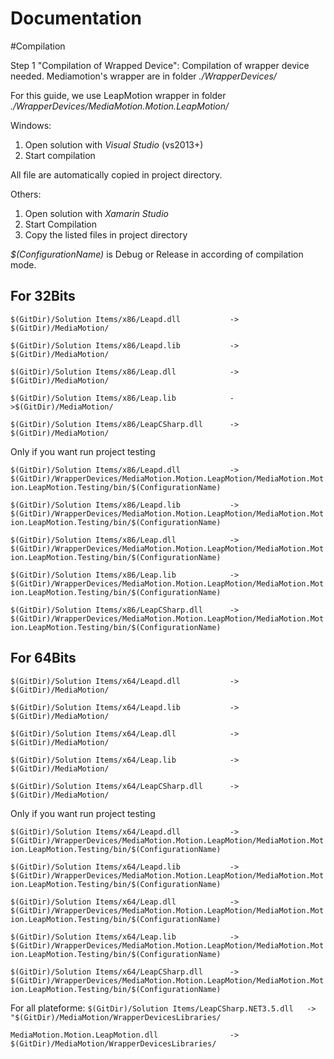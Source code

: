 Documentation
=============

#Compilation

Step 1 "Compilation of Wrapped Device":
Compilation of wrapper device needed.
Mediamotion's wrapper are in folder *./WrapperDevices/*

For this guide, we use LeapMotion wrapper in folder *./WrapperDevices/MediaMotion.Motion.LeapMotion/*

Windows:
1. Open solution with *Visual Studio* (vs2013+)
2. Start compilation

All file are automatically copied in project directory.

Others:
1. Open solution with *Xamarin Studio*
2. Start Compilation
3. Copy the listed files in project directory

*$(ConfigurationName)* is Debug or Release in according of compilation mode.

For 32Bits
------------
```$(GitDir)/Solution Items/x86/Leapd.dll			-> $(GitDir)/MediaMotion/```

```$(GitDir)/Solution Items/x86/Leapd.lib			-> $(GitDir)/MediaMotion/```

```$(GitDir)/Solution Items/x86/Leap.dll			-> $(GitDir)/MediaMotion/```

```$(GitDir)/Solution Items/x86/Leap.lib			->$(GitDir)/MediaMotion/```

```$(GitDir)/Solution Items/x86/LeapCSharp.dll		-> $(GitDir)/MediaMotion/```

Only if you want run project testing

```$(GitDir)/Solution Items/x86/Leapd.dll			-> $(GitDir)/WrapperDevices/MediaMotion.Motion.LeapMotion/MediaMotion.Motion.LeapMotion.Testing/bin/$(ConfigurationName)```

```$(GitDir)/Solution Items/x86/Leapd.lib			-> $(GitDir)/WrapperDevices/MediaMotion.Motion.LeapMotion/MediaMotion.Motion.LeapMotion.Testing/bin/$(ConfigurationName)```

```$(GitDir)/Solution Items/x86/Leap.dll			-> $(GitDir)/WrapperDevices/MediaMotion.Motion.LeapMotion/MediaMotion.Motion.LeapMotion.Testing/bin/$(ConfigurationName)```

```$(GitDir)/Solution Items/x86/Leap.lib			-> $(GitDir)/WrapperDevices/MediaMotion.Motion.LeapMotion/MediaMotion.Motion.LeapMotion.Testing/bin/$(ConfigurationName)```

```$(GitDir)/Solution Items/x86/LeapCSharp.dll		-> $(GitDir)/WrapperDevices/MediaMotion.Motion.LeapMotion/MediaMotion.Motion.LeapMotion.Testing/bin/$(ConfigurationName)```

For 64Bits
------------
```$(GitDir)/Solution Items/x64/Leapd.dll			-> $(GitDir)/MediaMotion/```

```$(GitDir)/Solution Items/x64/Leapd.lib			-> $(GitDir)/MediaMotion/```

```$(GitDir)/Solution Items/x64/Leap.dll			-> $(GitDir)/MediaMotion/```

```$(GitDir)/Solution Items/x64/Leap.lib			-> $(GitDir)/MediaMotion/```

```$(GitDir)/Solution Items/x64/LeapCSharp.dll		-> $(GitDir)/MediaMotion/```

Only if you want run project testing

```$(GitDir)/Solution Items/x64/Leapd.dll			-> $(GitDir)/WrapperDevices/MediaMotion.Motion.LeapMotion/MediaMotion.Motion.LeapMotion.Testing/bin/$(ConfigurationName)```

```$(GitDir)/Solution Items/x64/Leapd.lib			-> $(GitDir)/WrapperDevices/MediaMotion.Motion.LeapMotion/MediaMotion.Motion.LeapMotion.Testing/bin/$(ConfigurationName)```

```$(GitDir)/Solution Items/x64/Leap.dll			-> $(GitDir)/WrapperDevices/MediaMotion.Motion.LeapMotion/MediaMotion.Motion.LeapMotion.Testing/bin/$(ConfigurationName)```

```$(GitDir)/Solution Items/x64/Leap.lib			-> $(GitDir)/WrapperDevices/MediaMotion.Motion.LeapMotion/MediaMotion.Motion.LeapMotion.Testing/bin/$(ConfigurationName)```

```$(GitDir)/Solution Items/x64/LeapCSharp.dll		-> $(GitDir)/WrapperDevices/MediaMotion.Motion.LeapMotion/MediaMotion.Motion.LeapMotion.Testing/bin/$(ConfigurationName)```

For all plateforme:
```$(GitDir)/Solution Items/LeapCSharp.NET3.5.dll	-> "$(GitDir)/MediaMotion/WrapperDevicesLibraries/```

```MediaMotion.Motion.LeapMotion.dll 				-> $(GitDir)/MediaMotion/WrapperDevicesLibraries/```

